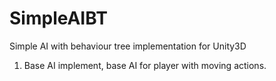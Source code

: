 # SimpleAIBT
Simple AI with behaviour tree implementation for Unity3D

1. Base AI implement, base AI for player with moving actions.